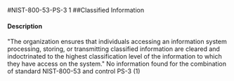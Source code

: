 #NIST-800-53-PS-3 1
##Classified Information
#### Description
"The organization ensures that individuals accessing an information system processing, storing, or transmitting classified information are cleared and indoctrinated to the highest classification level of the information to which they have access on the system."
No information found for the combination of standard NIST-800-53 and control PS-3 (1)
